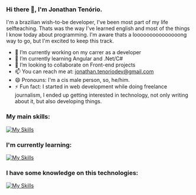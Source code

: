 ### Hi there 👋, I'm Jonathan Tenório.

I'm a brazilian wish-to-be developer, I've been most part of my life selfteaching. Thats was the way I've learned english and most of the things I know today about programming. I'm aware thats a looooooooooooooong way to go, but I'm excited to keep this track. 

<!--
**tenoriodasilva31/tenoriodasilva31** is a ✨ _special_ ✨ repository because its `README.md` (this file) appears on your GitHub profile.

Here are some ideas to get you started:
-->
- 🔭 I’m currently working on my carrer as a developer
- 🌱 I’m currently learning Angular and .Net/C#
- 👯 I’m looking to collaborate on Front-end projects
- 📫 You can reach me at: jonathan.tenoriodev@gmail.com
- 😄 Pronouns: I'm a cis male person, so, he/him.
- ⚡ Fun fact: I started in web development while doing freelance journalism, I ended up getting interested in technology, not only writing about it, but also developing things.

### My main skills:

[![My Skills](https://skillicons.dev/icons?i=js,html,css,ts,vuejs,react,nodejs,git,github)](https://skillicons.dev)

### I'm currently learning:

[![My Skills](https://skillicons.dev/icons?i=angular,dotnet,cs)](https://skillicons.dev)

### I have some knowledge on this technologies:
[![My Skills](https://skillicons.dev/icons?i=c,cpp,py,java,aws,gcp,kotlin,php,rust,go)](https://skillicons.dev)
